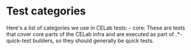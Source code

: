 # Test categories

Here's a list of categories we use in CELab tests: - core: These are tests that
cover core parts of the CELab infra and are executed as part of .*-quick-test
builders, so they should generally be quick tests.
